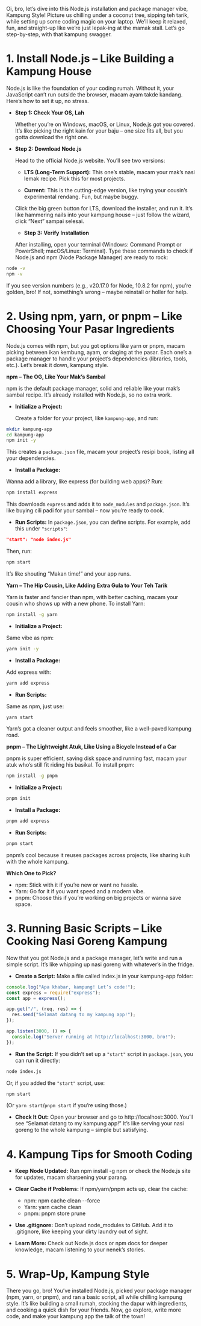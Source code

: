 Oi, bro, let’s dive into this Node.js installation and package manager vibe, Kampung Style! Picture us chilling under a coconut tree, sipping teh tarik, while setting up some coding magic on your laptop. We’ll keep it relaxed, fun, and straight-up like we’re just lepak-ing at the mamak stall. Let’s go step-by-step, with that kampung swagger.

# 1. Install Node.js – Like Building a Kampung House

Node.js is like the foundation of your coding rumah. Without it, your JavaScript can’t run outside the browser, macam ayam takde kandang. Here’s how to set it up, no stress.

* **Step 1: Check Your OS, Lah**

  Whether you’re on Windows, macOS, or Linux, Node.js got you covered. It’s like picking the right kain for your baju – one size fits all, but you gotta download the right one.

* **Step 2: Download Node.js**

  Head to the official Node.js website. You’ll see two versions:

   * **LTS (Long-Term Support):** This one’s stable, macam your mak’s nasi lemak recipe. Pick this for most projects.
  
   * **Current:** This is the cutting-edge version, like trying your cousin’s experimental rendang. Fun, but maybe buggy.
  
  Click the big green button for LTS, download the installer, and run it. It’s like hammering nails into your kampung house – just follow the wizard, click “Next” sampai selesai.

  * **Step 3: Verify Installation**
  
  After installing, open your terminal (Windows: Command Prompt or PowerShell; macOS/Linux: Terminal). Type these commands to check if Node.js and npm (Node Package Manager) are ready to rock:

```bash
node -v
npm -v
```
  
  If you see version numbers (e.g., v20.17.0 for Node, 10.8.2 for npm), you’re golden, bro! If not, something’s wrong – maybe reinstall or holler for help.

# 2. Using npm, yarn, or pnpm – Like Choosing Your Pasar Ingredients

Node.js comes with npm, but you got options like yarn or pnpm, macam picking between ikan kembung, ayam, or daging at the pasar. Each one’s a package manager to handle your project’s dependencies (libraries, tools, etc.). Let’s break it down, kampung style.

**npm – The OG, Like Your Mak’s Sambal**

npm is the default package manager, solid and reliable like your mak’s sambal recipe. It’s already installed with Node.js, so no extra work.

* **Initialize a Project:**

  Create a folder for your project, like `kampung-app`, and run:

```bash
mkdir kampung-app
cd kampung-app
npm init -y
```

This creates a `package.json` file, macam your project’s resipi book, listing all your dependencies.

* **Install a Package:**

Wanna add a library, like express (for building web apps)? Run:

```bash
npm install express
```

This downloads `express` and adds it to `node_modules` and `package.json`. It’s like buying cili padi for your sambal – now you’re ready to cook.

* **Run Scripts:**
In `package.json`, you can define scripts. For example, add this under `"scripts"`:

```json
"start": "node index.js"
```

Then, run:

```bash
npm start
```

It’s like shouting “Makan time!” and your app runs.

**Yarn – The Hip Cousin, Like Adding Extra Gula to Your Teh Tarik**

Yarn is faster and fancier than npm, with better caching, macam your cousin who shows up with a new phone. To install Yarn:

```bash
npm install -g yarn
```

* **Initialize a Project:**

Same vibe as npm:

```bash
yarn init -y
```

* **Install a Package:**

Add express with:

```bash
yarn add express
```

* **Run Scripts:**

Same as npm, just use:

```bash
yarn start
```

Yarn’s got a cleaner output and feels smoother, like a well-paved kampung road.

**pnpm – The Lightweight Atuk, Like Using a Bicycle Instead of a Car**

pnpm is super efficient, saving disk space and running fast, macam your atuk who’s still fit riding his basikal. To install pnpm:

```bash
npm install -g pnpm
```

* **Initialize a Project:**

```bash
pnpm init
```

* **Install a Package:**

```bash
pnpm add express
```

* **Run Scripts:**

```bash
pnpm start
```

pnpm’s cool because it reuses packages across projects, like sharing kuih with the whole kampung.

**Which One to Pick?**

* npm: Stick with it if you’re new or want no hassle.
* Yarn: Go for it if you want speed and a modern vibe.
* pnpm: Choose this if you’re working on big projects or wanna save space.

# 3. Running Basic Scripts – Like Cooking Nasi Goreng Kampung
Now that you got Node.js and a package manager, let’s write and run a simple script. It’s like whipping up nasi goreng with whatever’s in the fridge.

* **Create a Script:**
Make a file called index.js in your kampung-app folder:

```javascript
console.log("Apa khabar, kampung! Let’s code!");
const express = require("express");
const app = express();

app.get("/", (req, res) => {
  res.send("Selamat datang to my kampung app!");
});

app.listen(3000, () => {
  console.log("Server running at http://localhost:3000, bro!");
});
```

* **Run the Script:**
If you didn’t set up a `"start"` script in `package.json`, you can run it directly:

```bash
node index.js
```

Or, if you added the `"start"` script, use:

```bash
npm start
```

(Or `yarn start`/`pnpm start` if you’re using those.)

* **Check It Out:**
Open your browser and go to http://localhost:3000. You’ll see “Selamat datang to my kampung app!” It’s like serving your nasi goreng to the whole kampung – simple but satisfying.

# 4. Kampung Tips for Smooth Coding

* **Keep Node Updated:** Run npm install -g npm or check the Node.js site for updates, macam sharpening your parang.

* **Clear Cache if Problems:** If npm/yarn/pnpm acts up, clear the cache:
  * npm: npm cache clean --force
  * Yarn: yarn cache clean
  * pnpm: pnpm store prune

* **Use .gitignore:** Don’t upload node_modules to GitHub. Add it to .gitignore, like keeping your dirty laundry out of sight.

* **Learn More:** Check out Node.js docs or npm docs for deeper knowledge, macam listening to your nenek’s stories.

# 5. Wrap-Up, Kampung Style

There you go, bro! You’ve installed Node.js, picked your package manager (npm, yarn, or pnpm), and ran a basic script, all while chilling kampung style. It’s like building a small rumah, stocking the dapur with ingredients, and cooking a quick dish for your friends. Now, go explore, write more code, and make your kampung app the talk of the town!

